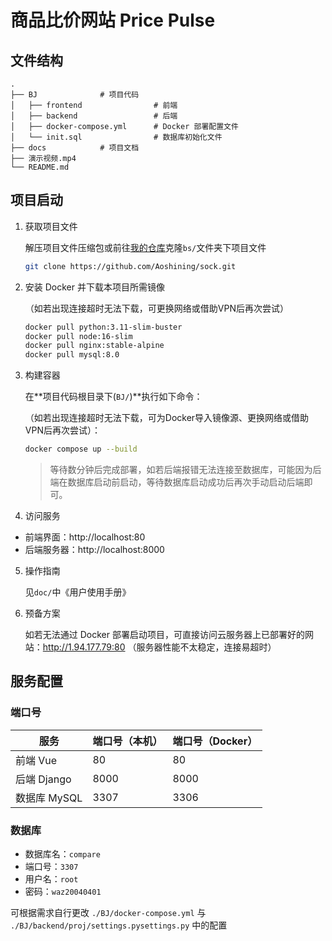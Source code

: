 # 商品比价网站 Price Pulse

## 文件结构

```
.
├── BJ				# 项目代码
│   ├── frontend    			# 前端
│   ├── backend     			# 后端
│   ├── docker-compose.yml  	# Docker 部署配置文件
│   └── init.sql    			# 数据库初始化文件
├── docs            # 项目文档
├── 演示视频.mp4
└── README.md
```

## 项目启动

1. 获取项目文件

   解压项目文件压缩包或前往[我的仓库](https://github.com/Aoshining/sock.git)克隆`bs/`文件夹下项目文件
   
   ```sh
   git clone https://github.com/Aoshining/sock.git
   ```
   
1. 安装 Docker 并下载本项目所需镜像

   （如若出现连接超时无法下载，可更换网络或借助VPN后再次尝试）
   
   ```sh
   docker pull python:3.11-slim-buster
   docker pull node:16-slim
   docker pull nginx:stable-alpine
   docker pull mysql:8.0
   ```

3. 构建容器

   在**项目代码根目录下(`BJ/`)**执行如下命令：

   （如若出现连接超时无法下载，可为Docker导入镜像源、更换网络或借助VPN后再次尝试）：

   ```sh
   docker compose up --build
   ```

   > 等待数分钟后完成部署，如若后端报错无法连接至数据库，可能因为后端在数据库启动前启动，等待数据库启动成功后再次手动启动后端即可。

4. 访问服务

- 前端界面：http://localhost:80
- 后端服务器：http://localhost:8000

5. 操作指南

   见`doc/`中《用户使用手册》

6. 预备方案

   如若无法通过 Docker 部署启动项目，可直接访问云服务器上已部署好的网站：http://1.94.177.79:80 （服务器性能不太稳定，连接易超时）

## 服务配置

### 端口号

| 服务         | 端口号（本机） | 端口号（Docker） |
| ------------ | -------------- | ---------------- |
| 前端 Vue     | 80             | 80               |
| 后端 Django  | 8000           | 8000             |
| 数据库 MySQL | 3307           | 3306             |

### 数据库

- 数据库名：`compare`
- 端口号：`3307`
- 用户名：`root`
- 密码：`waz20040401`

可根据需求自行更改 `./BJ/docker-compose.yml` 与 `./BJ/backend/proj/settings.pysettings.py` 中的配置
